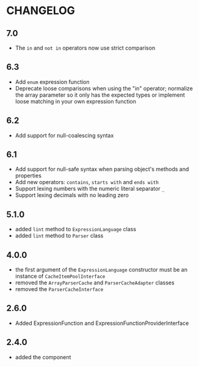 CHANGELOG
=========

7.0
---

 * The `in` and `not in` operators now use strict comparison

6.3
---

 * Add `enum` expression function
 * Deprecate loose comparisons when using the "in" operator; normalize the array parameter
   so it only has the expected types or implement loose matching in your own expression function

6.2
---

 * Add support for null-coalescing syntax

6.1
---

 * Add support for null-safe syntax when parsing object's methods and properties
 * Add new operators: `contains`, `starts with` and `ends with`
 * Support lexing numbers with the numeric literal separator `_`
 * Support lexing decimals with no leading zero

5.1.0
-----

 * added `lint` method to `ExpressionLanguage` class
 * added `lint` method to `Parser` class

4.0.0
-----

 * the first argument of the `ExpressionLanguage` constructor must be an instance
   of `CacheItemPoolInterface`
 * removed the `ArrayParserCache` and `ParserCacheAdapter` classes
 * removed the `ParserCacheInterface`

2.6.0
-----

 * Added ExpressionFunction and ExpressionFunctionProviderInterface

2.4.0
-----

 * added the component
